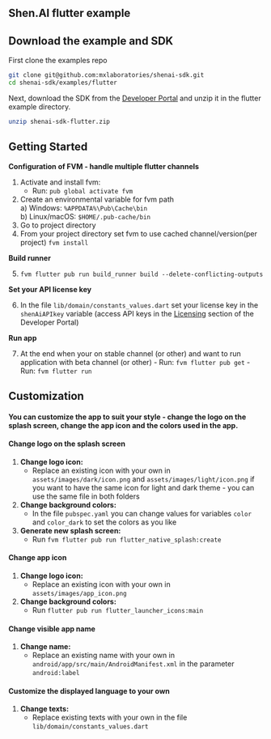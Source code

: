## Shen.AI flutter example

## Download the example and SDK

First clone the examples repo

```bash
git clone git@github.com:mxlaboratories/shenai-sdk.git
cd shenai-sdk/examples/flutter
```

Next, download the SDK from the [Developer Portal](https://developer.shen.ai/platforms/flutter#installing-the-sdk-package) and unzip it in the flutter example directory.

```bash
unzip shenai-sdk-flutter.zip
```

## Getting Started

**Configuration of FVM - handle multiple flutter channels**

1. Activate and install fvm:
   - Run: `pub global activate fvm`
2. Create an environmental variable for fvm path\
   a) Windows: `%APPDATA%\Pub\Cache\bin`\
   b) Linux/macOS: `$HOME/.pub-cache/bin`
3. Go to project directory
4. From your project directory set fvm to use cached channel/version(per project)
   `fvm install`

**Build runner**

5. `fvm flutter pub run build_runner build --delete-conflicting-outputs`

**Set your API license key**

6. In the file `lib/domain/constants_values.dart` set your license key in the `shenAiAPIkey` variable (access API keys in the [Licensing](https://developer.shen.ai/licensing) section of the Developer Portal)

**Run app**

7. At the end when your on stable channel (or other) and want to run application with beta channel (or other) - Run: `fvm flutter pub get` - Run: `fvm flutter run`

## Customization

#### You can customize the app to suit your style - change the logo on the splash screen, change the app icon and the colors used in the app.

#### Change logo on the splash screen

1. **Change logo icon:**
   - Replace an existing icon with your own in `assets/images/dark/icon.png` and `assets/images/light/icon.png`
     if you want to have the same icon for light and dark theme - you can use the same file in both folders
2. **Change background colors:**
   - In the file `pubspec.yaml` you can change values for variables `color` and `color_dark` to set the colors as you like
3. **Generate new splash screen:**
   - Run `fvm flutter pub run flutter_native_splash:create`

#### Change app icon

1. **Change logo icon:**
   - Replace an existing icon with your own in `assets/images/app_icon.png`
2. **Change background colors:**
   - Run `flutter pub run flutter_launcher_icons:main`

#### Change visible app name

1. **Change name:**
   - Replace an existing name with your own in `android/app/src/main/AndroidManifest.xml` in the parameter `android:label`

#### Customize the displayed language to your own

1. **Change texts:**
   - Replace existing texts with your own in the file `lib/domain/constants_values.dart`
